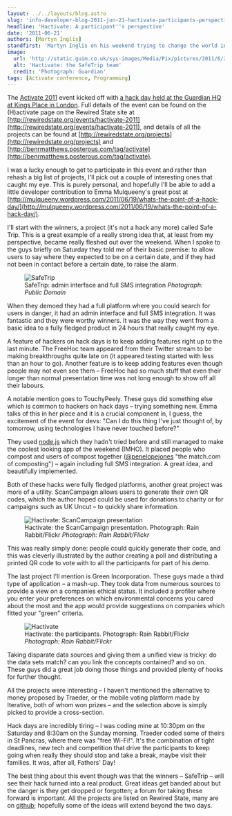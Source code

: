 ```yaml
---
layout: ../../layouts/blog.astro
slug: 'info-developer-blog-2011-jun-21-hactivate-participants-perspective'
headline: 'Hactivate: A participant''s perspective'
date: '2011-06-21'
authors: [Martyn Inglis]
standfirst: 'Martyn Inglis on his weekend trying to change the world in 24 hours'
image:
  url: 'http://static.guim.co.uk/sys-images/Media/Pix/pictures/2011/6/21/1308671805116/Hactivate-the-SafeTrip-te-007.jpg'
  alt: 'Hactivate: the SafeTrip team'
  credit: 'Photograph: Guardian'
tags: [Activate conference, Programming]
---
```


The [Activate 2011](http://www.guardian.co.uk/activate) event kicked off with [a hack day held at the Guardian HQ at Kings Place in London](http://www.guardian.co.uk/media/blog/2011/jun/21/hactivate-developers-mashup-results). Full details of the event can be found on the (H)activate page on the Rewired State site at [http://rewiredstate.org/events/hactivate-2011](http://rewiredstate.org/events/hactivate-2011), and details of all the projects can be found at [http://rewiredstate.org/projects](http://rewiredstate.org/projects) and [http://benrmatthews.posterous.com/tag/activate](http://benrmatthews.posterous.com/tag/activate).

I was a lucky enough to get to participate in this event and rather than rehash a big list of projects, I'll pick out a couple of interesting ones that caught my eye. This is purely personal, and hopefully I'll be able to add a little developer contribution to Emma Mulqueeny's great post at [http://mulqueeny.wordpress.com/2011/06/19/whats-the-point-of-a-hack-day/](http://mulqueeny.wordpress.com/2011/06/19/whats-the-point-of-a-hack-day/).

I'll start with the winners, a project (it's not a hack any more) called Safe Trip. This is a great example of a really strong idea that, at least from my perspective, became really fleshed out over the weekend. When I spoke to the guys briefly on Saturday they told me of their basic premise: to allow users to say where they expected to be on a certain date, and if they had not been in contact before a certain date, to raise the alarm.


   <figure>
   <img alt="SafeTrip" src="https://i.guim.co.uk/img/static/sys-images/Media/Pix/pictures/2011/6/21/1308655519063/SafeTrip-007.jpg?width=620&quality=45&auto=format&fit=max&dpr=2&s=72f21e240461217c7efe8f92f5b97b6b" loading="lazy" />
   <figcaption>
     SafeTrip: admin interface and full SMS integration
    <i>Photograph: Public Domain</i>
    </figcaption>
    </figure>

When they demoed they had a full platform where you could search for users in danger, it had an admin interface and full SMS integration. It was fantastic and they were worthy winners. It was the way they went from a basic idea to a fully fledged product in 24 hours that really caught my eye.

A feature of hackers on hack days is to keep adding features right up to the last minute. The FreeHoc team appeared from their Twitter stream to be making breakthroughs quite late on (it appeared testing started with less than an hour to go). Another feature is to keep adding features even though people may not even see them – FreeHoc had so much stuff that even their longer than normal presentation time was not long enough to show off all their labours.

A notable mention goes to TouchyPeely. These guys did something else which is common to hackers on hack days – trying something new. Emma talks of this in her piece and it is a crucial component in, I guess, the excitement of the event for devs: "Can I do this thing I've just thought of, by tomorrow, using technologies I have never touched before?"

They used [node.js](http://nodejs.org/) which they hadn't tried before and still managed to make the coolest looking app of the weekend (IMHO). It placed people who compost and users of compost together ([@penelopejones](https://twitter.com/penelopejones/status/82467541640941568) "the match.com of composting") – again including full SMS integration. A great idea, and beautifully implemented.

Both of these hacks were fully fledged platforms, another great project was more of a utility. ScanCampaign allows users to generate their own QR codes, which the author hoped could be used for donations to charity or for campaigns such as UK Uncut – to quickly share information.


   <figure>
   <img alt="Hactivate: ScanCampaign presentation" src="https://i.guim.co.uk/img/static/sys-images/Media/Pix/pictures/2011/6/21/1308672354829/Hactivate-ScanCampaign-pr-007.jpg?width=620&quality=45&auto=format&fit=max&dpr=2&s=b06038e34a8b1b7f8e1f83eb901c8a20" loading="lazy" />
   <figcaption>
     Hactivate: the ScanCampaign presentation. Photograph: Rain Rabbit/Flickr
    <i>Photograph: Rain Rabbit/Flickr</i>
    </figcaption>
    </figure>

This was really simply done: people could quickly generate their code, and this was cleverly illustrated by the author creating a poll and distributing a printed QR code to vote with to all the participants for part of his demo.

The last project I'll mention is Green Incorporation. These guys made a third type of application – a mash-up. They took data from numerous sources to provide a view on a companies ethical status. It included a profiler where you enter your preferences on which environmental concerns you cared about the most and the app would provide suggestions on companies which fitted your "green" criteria.


   <figure>
   <img alt="Hactivate" src="https://i.guim.co.uk/img/static/sys-images/Media/Pix/pictures/2011/6/21/1308656190762/Hactivate-007.jpg?width=620&quality=45&auto=format&fit=max&dpr=2&s=687898dc8013347b0ddc2d907e766397" loading="lazy" />
   <figcaption>
     Hactivate: the participants. Photograph: Rain Rabbit/Flickr
    <i>Photograph: Rain Rabbit/Flickr</i>
    </figcaption>
    </figure>

Taking disparate data sources and giving them a unified view is tricky: do the data sets match? can you link the concepts contained? and so on. These guys did a great job doing those things and provided plenty of hooks for further thought.

All the projects were interesting – I haven't mentioned the alternative to money proposed by Traeder, or the mobile voting platform made by Iterative, both of whom won prizes – and the selection above is simply picked to provide a cross-section.

Hack days are incredibly tiring – I was coding mine at 10:30pm on the Saturday and 8:30am on the Sunday morning. Traeder coded some of theirs in St Pancras, where there was "free Wi-Fi!". It's the combination of tight deadlines, new tech and competition that drive the participants to keep going when really they should stop and take a break, maybe visit their families. It was, after all, Fathers' Day!

The best thing about this event though was that the winners – SafeTrip – will see their hack turned into a real product. Great ideas get banded about but the danger is they get dropped or forgotten; a forum for taking these forward is important. All the projects are listed on Rewired State, many are on [github](https://github.com/); hopefully some of the ideas will extend beyond the two days.
